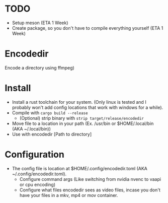 # TODO
* Setup meson (ETA 1 Week)
* Create package, so you don't have to compile everything yourself (ETA 1 Week)

# Encodedir
Encode a directory using ffmpeg)

# Install
* Install a rust toolchain for your system. (Only linux is tested and I probably won't add config locations that work with windows for a while).
* Compile with `cargo build --release`
  * (Optional) strip binary with `strip target/release/encodedir`
* Move file to a location in your path (Ex. /usr/bin or $HOME/.local/bin (AKA ~/.local/bin))
* Use with encodedir [Path to directory]

# Configuration
* The config file is location at $HOME/.config/encodedir.toml (AKA ~/.config/encodedir.toml).
  * Configure command args (Like switching from nvidia nvenc to vaapi or cpu encoding)
  * Configure what files encodedir sees as video files, incase you don't have your files in a mkv, mp4 or mov container.
